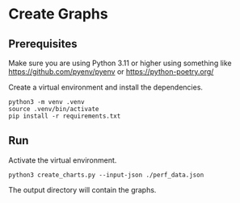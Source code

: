 # Create Graphs

## Prerequisites

Make sure you are using Python 3.11 or higher using something like https://github.com/pyenv/pyenv or https://python-poetry.org/

Create a virtual environment and install the dependencies.

```shell
python3 -m venv .venv
source .venv/bin/activate
pip install -r requirements.txt
```

## Run

Activate the virtual environment.

```shell
python3 create_charts.py --input-json ./perf_data.json
```

The output directory will contain the graphs.
